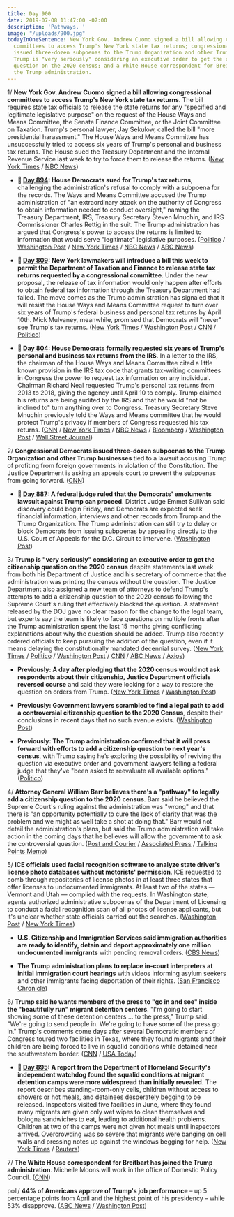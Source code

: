 ```yaml
---
title: Day 900
date: 2019-07-08 11:47:00 -07:00
description: 'Pathways. '
image: "/uploads/900.jpg"
todayInOneSentence: New York Gov. Andrew Cuomo signed a bill allowing congressional
  committees to access Trump's New York state tax returns; congressional Democrats
  issued three-dozen subpoenas to the Trump Organization and other Trump businesses;
  Trump is "very seriously" considering an executive order to get the citizenship
  question on the 2020 census; and a White House correspondent for Breitbart has joined
  the Trump administration.
---
```


1/ **New York Gov. Andrew Cuomo signed a bill allowing congressional committees to access Trump's New York state tax returns**. The bill requires state tax officials to release the state returns for any "specified and legitimate legislative purpose" on the request of the House Ways and Means Committee, the Senate Finance Committee, or the Joint Committee on Taxation. Trump's personal lawyer, Jay Sekulow, called the bill "more presidential harassment." The House Ways and Means Committee has unsuccessfully tried to access six years of Trump's personal and business tax returns. The House sued the Treasury Department and the Internal Revenue Service last week to try to force them to release the returns. ([New York Times](https://www.nytimes.com/2019/07/08/nyregion/trump-ny-taxes-cuomo.html) / [NBC News](https://www.nbcnews.com/politics/donald-trump/ny-gov-cuomo-signs-bill-allowing-congress-access-trump-s-n1027396))

* **📌 [Day 894](https://whatthefuckjusthappenedtoday.com/2019/07/02/day-894/#1-house-democrats-sued-for-trumps-ta): House Democrats sued for Trump's tax returns**, challenging the administration's refusal to comply with a subpoena for the records. The Ways and Means Committee accused the Trump administration of "an extraordinary attack on the authority of Congress to obtain information needed to conduct oversight," naming the Treasury Department, IRS, Treasury Secretary Steven Mnuchin, and IRS Commissioner Charles Rettig in the suit. The Trump administration has argued that Congress's power to access the returns is limited to information that would serve "legitimate" legislative purposes. ([Politico](https://www.politico.com/story/2019/07/02/donald-trump-tax-returns-democrats-lawsuit-1394959) / [Washington Post](https://www.washingtonpost.com/business/2019/07/02/house-democrats-sue-trump-administration-over-presidents-tax-returns/) / [New York Times](https://www.nytimes.com/2019/07/02/us/politics/trump-taxes-lawsuit.html) / [NBC News](https://www.nbcnews.com/politics/congress/house-democrats-sue-trump-administration-effort-secure-president-s-tax-n1025721) / [ABC News](https://abcnews.go.com/Politics/house-democrats-sue-trump-administration-presidents-tax-returns/story?id=64083967))

* **📌 [Day 809](https://whatthefuckjusthappenedtoday.com/2019/04/08/day-809/#6-new-york-lawmakers-will-introduce): New York lawmakers will introduce a bill this week to permit the Department of Taxation and Finance to release state tax returns requested by a congressional committee**. Under the new proposal, the release of tax information would only happen after efforts to obtain federal tax information through the Treasury Department had failed. The move comes as the Trump administration has signaled that it will resist the House Ways and Means Committee request to turn over six years of Trump's federal business and personal tax returns by April 10th. Mick Mulvaney, meanwhile, promised that Democrats will "never" see Trump's tax returns. ([New York Times](https://www.nytimes.com/2019/04/08/nyregion/trump-tax-returns-ny-state.html) / [Washington Post](https://www.washingtonpost.com/politics/mulvaney-says-democrats-will-never-see-trumps-tax-returns/2019/04/07/e939deca-593a-11e9-a00e-050dc7b82693_story.html) / [CNN](https://www.cnn.com/2019/04/08/politics/trump-tax-returns-congress-whats-next/index.html) / [Politico](https://www.politico.com/states/new-york/albany/story/2019/04/08/new-york-lawmakers-make-new-push-to-release-trumps-taxes-956169))

* **📌 [Day 804](https://whatthefuckjusthappenedtoday.com/2019/04/03/day-804/#1-house-democrats-formally-requested): House Democrats formally requested six years of Trump's personal and business tax returns from the IRS**. In a letter to the IRS, the chairman of the House Ways and Means Committee cited a little known provision in the IRS tax code that grants tax-writing committees in Congress the power to request tax information on any individual. Chairman Richard Neal requested Trump's personal tax returns from 2013 to 2018, giving the agency until April 10 to comply. Trump claimed his returns are being audited by the IRS and that he would "not be inclined to" turn anything over to Congress. Treasury Secretary Steve Mnuchin previously told the Ways and Means committee that he would protect Trump's privacy if members of Congress requested his tax returns. ([CNN](https://www.cnn.com/2019/04/03/politics/trump-tax-returns-house-democrats-request/index.html) / [New York Times](https://www.nytimes.com/2019/04/03/us/politics/mueller-report-subpoena-house.html) / [NBC News](https://www.nbcnews.com/politics/congress/house-democrats-formally-request-trump-tax-returns-n990726) / [Bloomberg](https://www.bloomberg.com/news/articles/2019-04-03/democrats-formally-seek-six-years-of-trump-tax-returns-from-irs?) / [Washington Post](https://www.washingtonpost.com/news/politics/wp/2019/04/03/house-committee-chairman-asks-internal-revenue-service-for-six-years-of-trumps-personal-and-business-tax-returns/) / [Wall Street Journal](https://www.wsj.com/articles/house-ways-and-means-chairman-requests-trump-s-tax-returns-11554329362))

2/ **Congressional Democrats issued three-dozen subpoenas to the Trump Organization and other Trump businesses** tied to a lawsuit accusing Trump of profiting from foreign governments in violation of the Constitution. The Justice Department is asking an appeals court to prevent the subpoenas from going forward. ([CNN](https://www.cnn.com/2019/07/08/politics/trump-organization-subpoena/index.html))

* **📌 [Day 887](https://whatthefuckjusthappenedtoday.com/2019/06/25/day-887/): A federal judge ruled that the Democrats' emoluments lawsuit against Trump can proceed**. District Judge Emmet Sullivan said discovery could begin Friday, and Democrats are expected seek financial information, interviews and other records from Trump and the Trump Organization. The Trump administration can still try to delay or block Democrats from issuing subpoenas by appealing directly to the U.S. Court of Appeals for the D.C. Circuit to intervene. ([Washington Post](https://www.washingtonpost.com/local/legal-issues/democrats-emoluments-lawsuit-against-president-trump-can-proceed-federal-judge-rules/2019/06/25/73bcc6ac-8b95-11e9-adf3-f70f78c156e8_story.html))

3/ **Trump is "very seriously" considering an executive order to get the citizenship question on the 2020 census** despite statements last week from both his Department of Justice and his secretary of commerce that the administration was printing the census without the question. The Justice Department also assigned a new team of attorneys to defend Trump's attempts to add a citizenship question to the 2020 census following the Supreme Court's ruling that effectively blocked the question. A statement released by the DOJ gave no clear reason for the change to the legal team, but experts say the team is likely to face questions on multiple fronts after the Trump administration spent the last 15 months giving conflicting explanations about why the question should be added. Trump also recently ordered officials to keep pursuing the addition of the question, even if it means delaying the constitutionally mandated decennial survey. ([New York Times](https://www.nytimes.com/2019/07/05/us/census-question.html) / [Politico](https://www.politico.com/story/2019/07/08/justice-department-census-citizenship-question-battle-1399523) / [Washington Post](https://www.washingtonpost.com/world/national-security/justice-department-changing-lawyers-on-census-case/2019/07/07/18ba6650-a112-11e9-b732-41a79c2551bf_story.html) / [CNN](https://www.cnn.com/2019/07/03/politics/census-question-trump-tweet/) / [ABC News](https://abcnews.go.com/Politics/wireStory/trump-mulling-executive-order-census-64150029) / [Axios](https://www.axios.com/justice-department-scrambles-on-citizenship-question-after-trump-tweet-ea33be0a-5654-4592-ab7f-9a751f775959.html))

* **Previously: A day after pledging that the 2020 census would not ask respondents about their citizenship, Justice Department officials reversed course** and said they were looking for a way to restore the question on orders from Trump. ([New York Times](https://www.nytimes.com/2019/07/03/us/politics/census-citizenship-question.html) / [Washington Post](https://www.washingtonpost.com/politics/trump-appears-to-contradict-his-own-administration-on-census-citizenship-question/2019/07/03/b720bb94-9da4-11e9-b27f-ed2942f73d70_story.html))

* **Previously: Government lawyers scrambled to find a legal path to add a controversial citizenship question to the 2020 Census**, despite their conclusions in recent days that no such avenue exists. ([Washington Post](https://www.washingtonpost.com/politics/trump-administration-scrambles-to-save-citizenship-question-on-census/2019/07/04/238fe3fa-9e85-11e9-9ed4-c9089972ad5a_story.html))

* **Previously: The Trump administration confirmed that it will press forward with efforts to add a citizenship question to next year's census**, with Trump saying he’s exploring the possibility of reviving the question via executive order and government lawyers telling a federal judge that they've "been asked to reevaluate all available options." ([Politico](https://www.politico.com/story/2019/07/05/trump-executive-order-citizenship-question-census-1399067))

4/ **Attorney General William Barr believes there's a "pathway" to legally add a citizenship question to the 2020 census**. Barr said he believed the Supreme Court's ruling against the administration was "wrong" and that there is "an opportunity potentially to cure the lack of clarity that was the problem and we might as well take a shot at doing that." Barr would not detail the administration's plans, but said the Trump administration will take action in the coming days that he believes will allow the government to ask the controversial question. ([Post and Courier](https://www.postandcourier.com/news/attorney-general-barr-tells-sc-reporters-he-s-found-a/article_76547b6e-a18c-11e9-a2e7-b7256bab1021.html) / [Associated Press](https://apnews.com/d3455cd57e744af08c5690fe1f0517ae) / [Talking Points Memo](https://talkingpointsmemo.com/news/bill-barr-census-pathway-citizenship-question))

5/ **ICE officials used facial recognition software to analyze state driver's license photo databases without motorists' permission**. ICE requested to comb through repositories of license photos in at least three states that offer licenses to undocumented immigrants. At least two of the states — Vermont and Utah — complied with the requests. In Washington state, agents authorized administrative subpoenas of the Department of Licensing to conduct a facial recognition scan of all photos of license applicants, but it's unclear whether state officials carried out the searches. ([Washington Post](https://www.washingtonpost.com/technology/2019/07/07/fbi-ice-find-state-drivers-license-photos-are-gold-mine-facial-recognition-searches/?utm_term=.42ff1162888a) / [New York Times](https://www.nytimes.com/2019/07/07/us/politics/ice-drivers-licenses-facial-recognition.html))

* **U.S. Citizenship and Immigration Services said immigration authorities are ready to identify, detain and deport approximately one million undocumented immigrants** with pending removal orders. ([CBS News](https://www.cbsnews.com/news/ken-cuccinelli-on-face-the-nation-ice-is-ready-to-deport-1-million-undocumented-immigrants/))

* **The Trump administration plans to replace in-court interpreters at initial immigration court hearings** with videos informing asylum seekers and other immigrants facing deportation of their rights. ([San Francisco Chronicle](https://www.sfchronicle.com/politics/article/Trump-administration-ending-in-person-14070403.php))

6/ **Trump said he wants members of the press to "go in and see" inside the "beautifully run" migrant detention centers**. "I'm going to start showing some of these detention centers ... to the press," Trump said. "We're going to send people in. We're going to have some of the press go in." Trump's comments come days after several Democratic members of Congress toured two facilities in Texas, where they found migrants and their children are being forced to live in squalid conditions while detained near the southwestern border. ([CNN](https://www.cnn.com/2019/07/07/politics/trump-press-migrant-detention-centers/index.html) / [USA Today](https://www.usatoday.com/story/news/politics/2019/07/05/immigration-trump-defends-beautifully-run-detention-facilities/1660455001/))

* **📌 [Day 895](https://whatthefuckjusthappenedtoday.com/#1-a-report-from-the-department-of-ho): A report from the Department of Homeland Security's independent watchdog found the squalid conditions at migrant detention camps were more widespread than initially revealed**. The report describes standing-room-only cells, children without access to showers or hot meals, and detainees desperately begging to be released. Inspectors visited five facilities in June, where they found many migrants are given only wet wipes to clean themselves and bologna sandwiches to eat, leading to additional health problems. Children at two of the camps were not given hot meals until inspectors arrived. Overcrowding was so severe that migrants were banging on cell walls and pressing notes up against the windows begging for help. ([New York Times](https://www.nytimes.com/2019/07/02/us/politics/border-center-migrant-detention.html) / [Reuters](https://www.reuters.com/article/us-usa-immigration-idUSKCN1TY1A5))

7/ **The White House correspondent for Breitbart has joined the Trump administration**. Michelle Moons will work in the office of Domestic Policy Council. ([CNN](https://www.cnn.com/2019/07/08/media/breitbart-white-house/index.html))

poll/ **44% of Americans approve of Trump's job performance** – up 5 percentage points from April and the highest point of his presidency – while 53% disapprove. ([ABC News](https://abcnews.go.com/Politics/trump-reaches-career-high-approval-faces-range-election/story?id=64117018) / [Washington Post](https://www.washingtonpost.com/politics/aided-by-a-strong-economy-trump-approval-rises-but-a-majority-also-see-him-as-unpresidential/2019/07/04/c9c42c54-9d9f-11e9-b27f-ed2942f73d70_story.html))